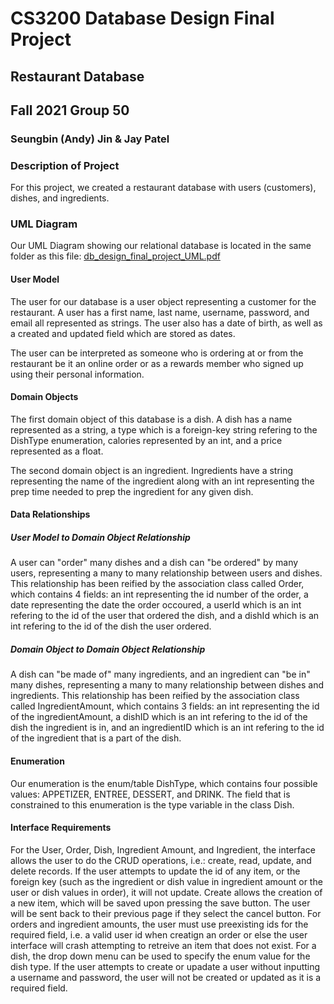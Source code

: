 # CS3200 Database Design Final Project
## Restaurant Database
## Fall 2021 Group 50
### Seungbin (Andy) Jin & Jay Patel 

### Description of Project
For this project, we created a restaurant database with users (customers), dishes, and ingredients. 

### UML Diagram
Our UML Diagram showing our relational database is located in the same folder as this file:
[db_design_final_project_UML.pdf](https://github.com/JayPat73/NEU-CS3200-Restaurant-Data-Base/blob/main/db_design_final_project_UML.pdf)

#### User Model
The user for our database is a user object representing a customer for the restaurant. A user has a first name, last name, username, password, and email
all represented as strings. The user also has a date of birth, as well as a created and updated field which are stored as dates. 

The user can be interpreted as someone who is ordering at or from the restaurant be it an online order or as a rewards member who signed up using their 
personal information.

#### Domain Objects
The first domain object of this database is a dish. A dish has a name represented as a string, a type which is a foreign-key string refering to the DishType
enumeration, calories represented by an int, and a price represented as a float.

The second domain object is an ingredient. Ingredients have a string representing the name of the ingredient along with an int representing the prep time
needed to prep the ingredient for any given dish.

#### Data Relationships
##### User Model to Domain Object Relationship
A user can "order" many dishes and a dish can "be ordered" by many users, representing a many to many relationship between users and dishes. This relationship 
has been reified by the association class called Order, which contains 4 fields: an int representing the id number of the order, a date representing the date
the order occoured, a userId which is an int refering to the id of the user that ordered the dish, and a dishId which is an int refering to the id of the dish
the user ordered.

##### Domain Object to Domain Object Relationship
A dish can "be made of" many ingredients, and an ingredient can "be in" many dishes, representing a many to many relationship between dishes and ingredients.
This relationship has been reified by the association class called IngredientAmount, which contains 3 fields: an int representing the id of the 
ingredientAmount, a dishID which is an int refering to the id of the dish the ingredient is in, and an ingredientID which is an int refering to the id of the
ingredient that is a part of the dish.

#### Enumeration
Our enumeration is the enum/table DishType, which contains four possible values: APPETIZER, ENTREE, DESSERT, and DRINK. The field that is constrained to this 
enumeration is the type variable in the class Dish.

#### Interface Requirements
For the User, Order, Dish, Ingredient Amount, and Ingredient, the interface allows the user to do the CRUD operations, i.e.: create, read, update, and delete 
records. If the user attempts to update the id of any item, or the foreign key (such as the ingredient or dish value in ingredient amount or the user or dish 
values in order), it will not update. Create allows the creation of a new item, which will be saved upon pressing the save button. The user will be sent back to 
their previous page if they select the cancel button. For orders and ingredient amounts, the user must use preexisting ids for the required field, i.e. a valid 
user id when creatign an order or else the user interface will crash attempting to retreive an item that does not exist. For a dish, the drop down menu can be 
used to specify the enum value for the dish type. If the user attempts to create or upadate a user without inputting a username and password, the user will not 
be created or updated as it is a required field.
